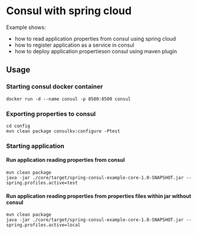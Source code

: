 # Consul with spring cloud
Example shows:
* how to read application properties from consul using spring cloud
* how to register application as a service in consul
* how to deploy application propertieson consul using maven plugin

## Usage
### Starting consul docker container
```
docker run -d --name consul -p 8500:8500 consul
```

### Exporting properties to consul
```
cd config
mvn clean package consulkv:configure -Ptest
```

### Starting application
#### Run application reading properties from consul
```
mvn clean package
java -jar ./core/target/spring-consul-example-core-1.0-SNAPSHOT.jar --spring.profiles.active=test
```

#### Run application reading properties from properties files within jar without consul
```
mvn clean package
java -jar ./core/target/spring-consul-example-core-1.0-SNAPSHOT.jar --spring.profiles.active=local
```
